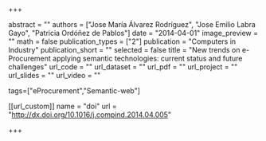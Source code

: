 +++

abstract = ""
authors = ["Jose María Álvarez Rodríguez", "Jose Emilio Labra Gayo", "Patricia Ordóñez de Pablos"]
date = "2014-04-01"
image_preview = ""
math = false
publication_types = ["2"]
publication = "Computers in Industry"
publication_short = ""
selected = false
title = "New trends on e-Procurement applying semantic technologies: current status and future challenges"
url_code = ""
url_dataset = ""
url_pdf = ""
url_project = ""
url_slides = ""
url_video = ""

tags=["eProcurement","Semantic-web"]

[[url_custom]]
name = "doi"
url = "http://dx.doi.org/10.1016/j.compind.2014.04.005"


+++


